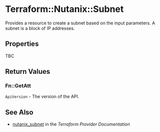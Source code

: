 # Terraform::Nutanix::Subnet

Provides a resource to create a subnet based on the input parameters. A subnet is a block of IP addresses.

## Properties

TBC

## Return Values

### Fn::GetAtt

`ApiVersion` - The version of the API.

## See Also

* [nutanix_subnet](https://www.terraform.io/docs/providers/nutanix/r/subnet.html) in the _Terraform Provider Documentation_